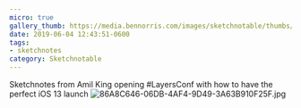 ```yaml
---
micro: true
gallery_thumb: https://media.bennorris.com/images/sketchnotable/thumbs/layers-2019-king.jpg
date: 2019-06-04 12:43:51-0600
tags:
- sketchnotes
category: Sketchnotable
---
```


Sketchnotes from Amil King opening #LayersConf with how to have the perfect iOS 13 launch
![86A8C646-06DB-4AF4-9D49-3A63B910F25F.jpg](https://media.bennorris.com/images/sketchnotable/layers-2019/layers-2019-king.jpg)